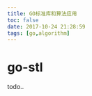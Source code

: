```yaml
---
title: GO标准库和算法应用
toc: false
date: 2017-10-24 21:28:59
tags: [go,algorithm]
---
```


# go-stl

todo..
